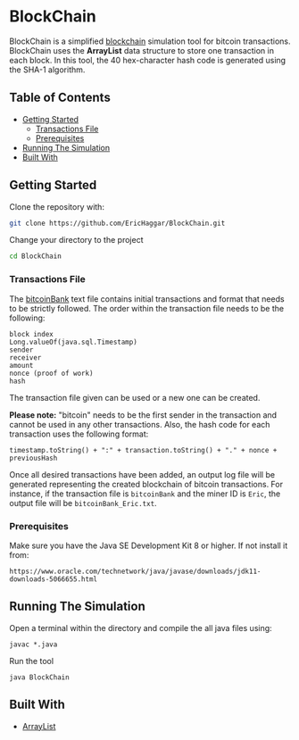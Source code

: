 # BlockChain

BlockChain is a simplified [blockchain](https://en.wikipedia.org/wiki/Blockchain) simulation tool for bitcoin transactions.  BlockChain uses the **ArrayList** data structure to store one transaction in each block. In this tool, the 40 hex-character hash code is generated using the SHA-1 algorithm.


## Table of Contents


  * [Getting Started](#gettingStarted)
    * [Transactions File](#builtWith)
    * [Prerequisites](#prerequisites)
  * [Running The Simulation](#runSimulation)
  * [Built With](#builtWith)


## Getting Started 

Clone the repository with:

```bash
git clone https://github.com/EricHaggar/BlockChain.git
```

Change your directory to the project

```bash
cd BlockChain
```

### Transactions File

The [bitcoinBank](https://github.com/EricHaggar/Blockchain/blob/master/bitcoinBank.txt) text file contains initial transactions and format that needs to be strictly followed. The order within the transaction file needs to be the following:

```
block index
Long.valueOf(java.sql.Timestamp)
sender
receiver
amount
nonce (proof of work)
hash
```

The transaction file given can be used or a new one can be created.

**Please note:** "bitcoin" needs to be the first sender in the transaction and cannot be used in any other transactions. Also, the hash code for each transaction uses the following format:

```
timestamp.toString() + ":" + transaction.toString() + "." + nonce + previousHash
```

Once all desired transactions have been added, an output log file will be generated representing the created blockchain of bitcoin transactions.  For instance, if the transaction file is `bitcoinBank` and the miner ID is `Eric`, the output file will be `bitcoinBank_Eric.txt`.

### Prerequisites

Make sure you have the Java SE Development Kit 8 or higher. If not install it from:

    https://www.oracle.com/technetwork/java/javase/downloads/jdk11-downloads-5066655.html


## Running The Simulation

Open a terminal within the directory and compile the all java files using:

```
javac *.java
```
Run the tool 

```
java BlockChain
```

## Built With

* [ArrayList](https://docs.oracle.com/javase/8/docs/api/java/util/ArrayList.html)



